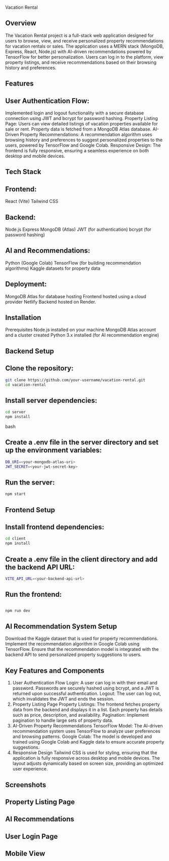 Vacation Rental

## Overview


The Vacation Rental project is a full-stack web application designed for users to browse, view, and receive personalized property recommendations for vacation rentals or sales. The application uses a MERN stack (MongoDB, Express, React, Node.js) with AI-driven recommendations powered by TensorFlow for better personalization. Users can log in to the platform, view property listings, and receive recommendations based on their browsing history and preferences.

## Features

## User Authentication Flow: 

Implemented login and logout functionality with a secure database connection using JWT and bcrypt for password hashing.
Property Listing Page: Users can view detailed listings of vacation properties available for sale or rent. Property data is fetched from a MongoDB Atlas database.
AI-Driven Property Recommendations: A recommendation algorithm uses browsing history and preferences to suggest personalized properties to the users, powered by TensorFlow and Google Colab.
Responsive Design: The frontend is fully responsive, ensuring a seamless experience on both desktop and mobile devices.

## Tech Stack

## Frontend:

React (Vite)
Tailwind CSS

## Backend:

Node.js
Express
MongoDB (Atlas)
JWT (for authentication)
bcrypt (for password hashing)

## AI and Recommendations:

Python (Google Colab)
TensorFlow (for building recommendation algorithms)
Kaggle datasets for property data

## Deployment:

MongoDB Atlas for database hosting
Frontend hosted using a cloud provider Netlify
Backend hosted on Render.


## Installation

Prerequisites
Node.js installed on your machine
MongoDB Atlas account and a cluster created
Python 3.x installed (for AI recommendation engine)


## Backend Setup

## Clone the repository:

```bash
git clone https://github.com/your-username/vacation-rental.git
cd vacation-rental
```


## Install server dependencies:

```bash
cd server
npm install
```

bash

## Create a .env file in the server directory and set up the environment variables:

```bash
DB_URI=<your-mongodb-atlas-uri>
JWT_SECRET=<your-jwt-secret-key>
```

## Run the server:

```bash
npm start
```
## Frontend Setup

## Install frontend dependencies:
```bash
cd client
npm install
```
## Create a .env file in the client directory and add the backend API URL:

```bash
VITE_API_URL=<your-backend-api-url>
```
## Run the frontend:

```bash

npm run dev
```

## AI Recommendation System Setup

Download the Kaggle dataset that is used for property recommendations.
Implement the recommendation algorithm in Google Colab using TensorFlow.
Ensure that the recommendation model is integrated with the backend API to send personalized property suggestions to users.

## Key Features and Components

1. User Authentication Flow
Login: A user can log in with their email and password. Passwords are securely hashed using bcrypt, and a JWT is returned upon successful authentication.
Logout: The user can log out, which invalidates the JWT and ends the session.
2. Property Listing Page
Property Listings: The frontend fetches property data from the backend and displays it in a list. Each property has details such as price, description, and availability.
Pagination: Implement pagination to handle large sets of property data.
3. AI-Driven Property Recommendations
TensorFlow Model: The AI-driven recommendation system uses TensorFlow to analyze user preferences and browsing patterns.
Google Colab: The model is developed and trained using Google Colab and Kaggle data to ensure accurate property suggestions.
4. Responsive Design
Tailwind CSS is used for styling, ensuring that the application is fully responsive across desktop and mobile devices.
The layout adjusts dynamically based on screen size, providing an optimized user experience.

## Screenshots

## Property Listing Page

## AI Recommendations

## User Login Page

## Mobile View
